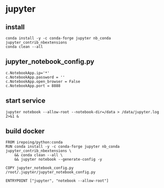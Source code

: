 # jupyter

## install
```
conda install -y -c conda-forge jupyter nb_conda jupyter_contrib_nbextensions
conda clean --all
```

## jupyter_notebook_config.py
```
c.NotebookApp.ip='*'
c.NotebookApp.password = ''
c.NotebookApp.open_browser = False 
c.NotebookApp.port = 8888
```

## start service
```
jupyter notebook --allow-root --notebook-dir=/data > /data/jupyter.log 2>&1 &
```

## build docker
```
FROM irepoing/python:conda
RUN conda install -y -c conda-forge jupyter nb_conda jupyter_contrib_nbextensions \
    && conda clean --all \
    && jupyter notebook --generate-config -y

COPY jupyter_notebook_config.py /root/.jupyter/jupyter_notebook_config.py

ENTRYPOINT ["jupyter", "notebook --allow-root"]
```